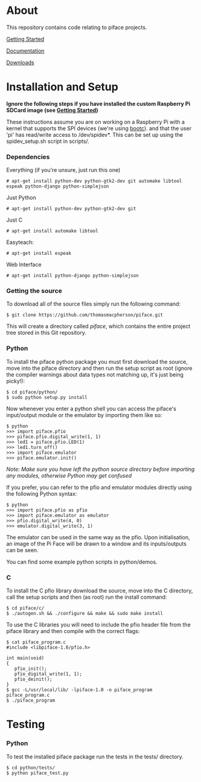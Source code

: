 About
=====
This repository contains code relating to piface projects.

[Getting Started](https://docs.google.com/document/d/145TkSMwnPAJaqKMLxdvD8aGULQ8UgIIU3hg-JAKwAa0/edit)

[Documentation](https://docs.google.com/folder/d/0B-UAZ9CyJCLGQjJ3RDlqa2pqaDg/edit)

[Downloads](http://pi.cs.man.ac.uk/download)

Installation and Setup
======================
**Ignore the following steps if you have installed the custom
Raspberry Pi SDCard image (see [Getting Started](https://docs.google.com/document/d/145TkSMwnPAJaqKMLxdvD8aGULQ8UgIIU3hg-JAKwAa0/edit))**

These instructions assume you are on working on a Raspberry Pi with a 
kernel that supports the SPI devices (we're using [bootc](http://www.bootc.net/)).
and that the user 'pi' has read/write access to /dev/spidev*. This can
be set up using the spidev_setup.sh script in scripts/.

### Dependencies
Everything (if you're unsure, just run this one)

    # apt-get install python-dev python-gtk2-dev git automake libtool espeak python-django python-simplejson

Just Python

    # apt-get install python-dev python-gtk2-dev git

Just C

    # apt-get install automake libtool

Easyteach:

    # apt-get install espeak

Web Interface

    # apt-get install python-django python-simplejson
    
### Getting the source
To download all of the source files simply run the following command:

    $ git clone https://github.com/thomasmacpherson/piface.git

This will create a directory called *piface*, which contains the entire
project tree stored in this Git repository.

### Python
To install the piface python package you must first download the source,
move into the piface directory and then run the setup script as root (ignore
the compiler warnings about data types not matching up, it's just being
picky!):

    $ cd piface/python/
    $ sudo python setup.py install

Now whenever you enter a python shell you can access the piface's
input/output module or the emulator by importing them like so:

    $ python
    >>> import piface.pfio
    >>> piface.pfio.digital_write(1, 1)
    >>> led1 = piface.pfio.LED(1)
    >>> led1.turn_off()
    >>> import piface.emulator
    >>> piface.emulator.init()

*Note: Make sure you have left the python source directory before importing
any modules, otherwise Python may get confused*

If you prefer, you can refer to the pfio and emulator modules directly
using the following Python syntax:

    $ python
    >>> import piface.pfio as pfio
    >>> import piface.emulator as emulator
    >>> pfio.digital_write(4, 0)
    >>> emulator.digital_write(3, 1)

The emulator can be used in the same way as the pfio. Upon initialisation,
an image of the Pi Face will be drawn to a window and its inputs/outputs
can be seen.

You can find some example python scripts in python/demos.

### C
To install the C pfio library download the source, move into the C directory,
call the setup scripts and then (as root) run the install command:

    $ cd piface/c/
    $ ./autogen.sh && ./configure && make && sudo make install
    
To use the C libraries you will need to include the pfio header file from 
the piface library and then compile with the correct flags:

    $ cat piface_program.c
    #include <libpiface-1.0/pfio.h>

    int main(void)
    {
       pfio_init();
       pfio_digital_write(1, 1);
       pfio_deinit();
    }
    $ gcc -L/usr/local/lib/ -lpiface-1.0 -o piface_program piface_program.c
    $ ./piface_program

Testing
=======
### Python
To test the installed piface package run the tests in the tests/ directory.

    $ cd python/tests/
    $ python piface_test.py
